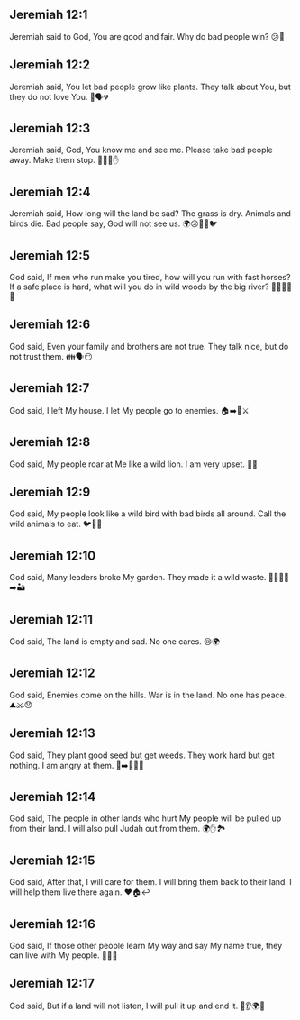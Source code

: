 ## Jeremiah 12:1
Jeremiah said to God, You are good and fair. Why do bad people win? 😕🙏
## Jeremiah 12:2
Jeremiah said, You let bad people grow like plants. They talk about You, but they do not love You. 🌱🗣️💔
## Jeremiah 12:3
Jeremiah said, God, You know me and see me. Please take bad people away. Make them stop. 👀🙇‍♂️✋
## Jeremiah 12:4
Jeremiah said, How long will the land be sad? The grass is dry. Animals and birds die. Bad people say, God will not see us. 🌍😢🌾🦌🐦
## Jeremiah 12:5
God said, If men who run make you tired, how will you run with fast horses? If a safe place is hard, what will you do in wild woods by the big river? 🏃‍♂️🐎🌳🌊
## Jeremiah 12:6
God said, Even your family and brothers are not true. They talk nice, but do not trust them. 👪🗣️😶
## Jeremiah 12:7
God said, I left My house. I let My people go to enemies. 🏠➡️👥⚔️
## Jeremiah 12:8
God said, My people roar at Me like a wild lion. I am very upset. 🦁😠
## Jeremiah 12:9
God said, My people look like a wild bird with bad birds all around. Call the wild animals to eat. 🐦🦅🐺
## Jeremiah 12:10
God said, Many leaders broke My garden. They made it a wild waste. 👨‍🌾🚫🌳➡️🏜️
## Jeremiah 12:11
God said, The land is empty and sad. No one cares. 😢🌍
## Jeremiah 12:12
God said, Enemies come on the hills. War is in the land. No one has peace. ⛰️⚔️😞
## Jeremiah 12:13
God said, They plant good seed but get weeds. They work hard but get nothing. I am angry at them. 🌱➡️🌵💪❌
## Jeremiah 12:14
God said, The people in other lands who hurt My people will be pulled up from their land. I will also pull Judah out from them. 🌍✋🏞️
## Jeremiah 12:15
God said, After that, I will care for them. I will bring them back to their land. I will help them live there again. ❤️🏠↩️
## Jeremiah 12:16
God said, If those other people learn My way and say My name true, they can live with My people. 📖🙏🤝
## Jeremiah 12:17
God said, But if a land will not listen, I will pull it up and end it. 🚫👂🌍❌

